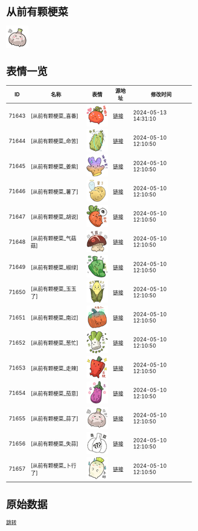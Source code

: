 # 从前有颗梗菜

<img src="./cover.png" height="60" alt="cover" />

# 表情一览

|ID|名称|表情|源地址|修改时间|
|----|----|----|----|----|
|71643|[从前有颗梗菜_喜番]|<img src="./pic/071643_%5B从前有颗梗菜_喜番%5D.png" height="60" alt="喜番"/>|[链接](https://i0.hdslb.com/bfs/garb/5fd7202370e9b506d4276632c7aaa5cb8c3703dd.png)|2024-05-13 14:31:10|
|71644|[从前有颗梗菜_命苦]|<img src="./pic/071644_%5B从前有颗梗菜_命苦%5D.png" height="60" alt="命苦"/>|[链接](https://i0.hdslb.com/bfs/garb/98f0bc9943320260c3c8c814ba0845a13907e84f.png)|2024-05-10 12:10:50|
|71645|[从前有颗梗菜_姜紫]|<img src="./pic/071645_%5B从前有颗梗菜_姜紫%5D.png" height="60" alt="姜紫"/>|[链接](https://i0.hdslb.com/bfs/garb/bf0ea65537b00bec222d2b9bea1d8783438c8bef.png)|2024-05-10 12:10:50|
|71646|[从前有颗梗菜_薯了]|<img src="./pic/071646_%5B从前有颗梗菜_薯了%5D.png" height="60" alt="薯了"/>|[链接](https://i0.hdslb.com/bfs/garb/aecccff9f2c0bb9b5a0f5951b83a98c58685b01e.png)|2024-05-10 12:10:50|
|71647|[从前有颗梗菜_胡说]|<img src="./pic/071647_%5B从前有颗梗菜_胡说%5D.png" height="60" alt="胡说"/>|[链接](https://i0.hdslb.com/bfs/garb/3e3ad7e49e6fbc877fb8773d224fc6a7d2f7594e.png)|2024-05-10 12:10:50|
|71648|[从前有颗梗菜_气菇菇]|<img src="./pic/071648_%5B从前有颗梗菜_气菇菇%5D.png" height="60" alt="气菇菇"/>|[链接](https://i0.hdslb.com/bfs/garb/31716c9eef150c5be0f0fe1075ad54f2ae34f264.png)|2024-05-10 12:10:50|
|71649|[从前有颗梗菜_椒绿]|<img src="./pic/071649_%5B从前有颗梗菜_椒绿%5D.png" height="60" alt="椒绿"/>|[链接](https://i0.hdslb.com/bfs/garb/74e1ca56b55b55a67552299c619cdb3b7305c074.png)|2024-05-10 12:10:50|
|71650|[从前有颗梗菜_玉玉了]|<img src="./pic/071650_%5B从前有颗梗菜_玉玉了%5D.png" height="60" alt="玉玉了"/>|[链接](https://i0.hdslb.com/bfs/garb/8129b4d8b547c7b19e0cf9db759de3de5f81c7be.png)|2024-05-10 12:10:50|
|71651|[从前有颗梗菜_南过]|<img src="./pic/071651_%5B从前有颗梗菜_南过%5D.png" height="60" alt="南过"/>|[链接](https://i0.hdslb.com/bfs/garb/b48e6a913bf9fd36624582f197e1df3d752fde42.png)|2024-05-10 12:10:50|
|71652|[从前有颗梗菜_葱忙]|<img src="./pic/071652_%5B从前有颗梗菜_葱忙%5D.png" height="60" alt="葱忙"/>|[链接](https://i0.hdslb.com/bfs/garb/9773f291b1cdc0d3ba5d2b828c12cf8bcc9c41c7.png)|2024-05-10 12:10:50|
|71653|[从前有颗梗菜_走辣]|<img src="./pic/071653_%5B从前有颗梗菜_走辣%5D.png" height="60" alt="走辣"/>|[链接](https://i0.hdslb.com/bfs/garb/4699390d124697d0e5459ec1e32e7e3960cdfdb4.png)|2024-05-10 12:10:50|
|71654|[从前有颗梗菜_茄意]|<img src="./pic/071654_%5B从前有颗梗菜_茄意%5D.png" height="60" alt="茄意"/>|[链接](https://i0.hdslb.com/bfs/garb/81cbee8eb2b504e9a771cf7aeead4a01a4972e32.png)|2024-05-10 12:10:50|
|71655|[从前有颗梗菜_蒜了]|<img src="./pic/071655_%5B从前有颗梗菜_蒜了%5D.png" height="60" alt="蒜了"/>|[链接](https://i0.hdslb.com/bfs/garb/5e605800df31a502dc7fffd95a9563cbb4f93211.png)|2024-05-10 12:10:50|
|71656|[从前有颗梗菜_失蒜]|<img src="./pic/071656_%5B从前有颗梗菜_失蒜%5D.png" height="60" alt="失蒜"/>|[链接](https://i0.hdslb.com/bfs/garb/ff7150b97c105bc0ab2d2e5e1bfc06e25306088f.png)|2024-05-10 12:10:50|
|71657|[从前有颗梗菜_卜行了]|<img src="./pic/071657_%5B从前有颗梗菜_卜行了%5D.png" height="60" alt="卜行了"/>|[链接](https://i0.hdslb.com/bfs/garb/a3afefa5d1c9308aeaaf37ceeae2c0954c71b681.png)|2024-05-10 12:10:50|

# 原始数据

[跳转](./raw.json)

